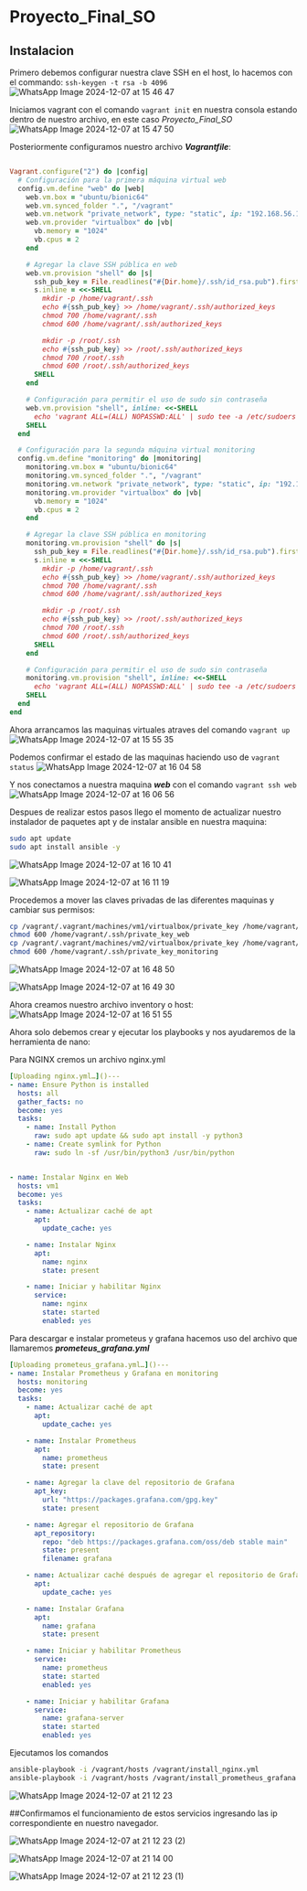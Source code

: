 # Proyecto_Final_SO

## Instalacion
Primero debemos configurar nuestra clave SSH en el host, lo hacemos con el commando: ```ssh-keygen -t rsa -b 4096```
![WhatsApp Image 2024-12-07 at 15 46 47](https://github.com/user-attachments/assets/69ccc798-57b8-4c3e-9adc-37b42ad8c403)


Iniciamos vagrant con el comando ```vagrant init``` en nuestra consola estando dentro de nuestro archivo, en este caso *Proyecto_Final_SO*
![WhatsApp Image 2024-12-07 at 15 47 50](https://github.com/user-attachments/assets/48e4d920-15bb-4ea9-b50f-f7740c216fb3)

Posteriormente configuramos nuestro archivo ***Vagrantfile***:
```ruby

Vagrant.configure("2") do |config|
  # Configuración para la primera máquina virtual web
  config.vm.define "web" do |web|
    web.vm.box = "ubuntu/bionic64"
    web.vm.synced_folder ".", "/vagrant"
    web.vm.network "private_network", type: "static", ip: "192.168.56.101"
    web.vm.provider "virtualbox" do |vb|
      vb.memory = "1024"
      vb.cpus = 2
    end

    # Agregar la clave SSH pública en web
    web.vm.provision "shell" do |s|
      ssh_pub_key = File.readlines("#{Dir.home}/.ssh/id_rsa.pub").first.strip
      s.inline = <<-SHELL
        mkdir -p /home/vagrant/.ssh
        echo #{ssh_pub_key} >> /home/vagrant/.ssh/authorized_keys
        chmod 700 /home/vagrant/.ssh
        chmod 600 /home/vagrant/.ssh/authorized_keys

        mkdir -p /root/.ssh
        echo #{ssh_pub_key} >> /root/.ssh/authorized_keys
        chmod 700 /root/.ssh
        chmod 600 /root/.ssh/authorized_keys
      SHELL
    end

    # Configuración para permitir el uso de sudo sin contraseña
    web.vm.provision "shell", inline: <<-SHELL
      echo 'vagrant ALL=(ALL) NOPASSWD:ALL' | sudo tee -a /etc/sudoers
    SHELL
  end

  # Configuración para la segunda máquina virtual monitoring
  config.vm.define "monitoring" do |monitoring|
    monitoring.vm.box = "ubuntu/bionic64"
    monitoring.vm.synced_folder ".", "/vagrant"
    monitoring.vm.network "private_network", type: "static", ip: "192.168.56.102"
    monitoring.vm.provider "virtualbox" do |vb|
      vb.memory = "1024"
      vb.cpus = 2
    end

    # Agregar la clave SSH pública en monitoring
    monitoring.vm.provision "shell" do |s|
      ssh_pub_key = File.readlines("#{Dir.home}/.ssh/id_rsa.pub").first.strip
      s.inline = <<-SHELL
        mkdir -p /home/vagrant/.ssh
        echo #{ssh_pub_key} >> /home/vagrant/.ssh/authorized_keys
        chmod 700 /home/vagrant/.ssh
        chmod 600 /home/vagrant/.ssh/authorized_keys

        mkdir -p /root/.ssh
        echo #{ssh_pub_key} >> /root/.ssh/authorized_keys
        chmod 700 /root/.ssh
        chmod 600 /root/.ssh/authorized_keys
      SHELL
    end

    # Configuración para permitir el uso de sudo sin contraseña
    monitoring.vm.provision "shell", inline: <<-SHELL
      echo 'vagrant ALL=(ALL) NOPASSWD:ALL' | sudo tee -a /etc/sudoers
    SHELL
  end
end
```

Ahora arrancamos las maquinas virtuales atraves del comando ```vagrant up```
![WhatsApp Image 2024-12-07 at 15 55 35](https://github.com/user-attachments/assets/e3863f11-6e03-41bd-921d-8150c423f3f2)

Podemos confirmar el estado de las maquinas haciendo uso de ```vagrant status```
![WhatsApp Image 2024-12-07 at 16 04 58](https://github.com/user-attachments/assets/a767e385-4eb3-471d-8c3f-378e56d17740)

Y nos conectamos a nuestra maquina ***web*** con el comando ```vagrant ssh web```
![WhatsApp Image 2024-12-07 at 16 06 56](https://github.com/user-attachments/assets/e350d3fb-1ad7-430c-b01c-097586fc3bcb)

Despues de realizar estos pasos llego el momento de actualizar nuestro instalador de paquetes apt y de instalar ansible en nuestra maquina:
```bash
sudo apt update
sudo apt install ansible -y
```
![WhatsApp Image 2024-12-07 at 16 10 41](https://github.com/user-attachments/assets/4528e63b-5f60-44f4-91b1-ff03e2c0fb37)

![WhatsApp Image 2024-12-07 at 16 11 19](https://github.com/user-attachments/assets/b24b36e7-95ae-4a79-b691-3ce867d6f654)

Procedemos a mover las claves privadas de las diferentes maquinas y cambiar sus permisos:
```bash
cp /vagrant/.vagrant/machines/vm1/virtualbox/private_key /home/vagrant/.ssh/private_key_web
chmod 600 /home/vagrant/.ssh/private_key_web
cp /vagrant/.vagrant/machines/vm2/virtualbox/private_key /home/vagrant/.ssh/private_key_monitoring
chmod 600 /home/vagrant/.ssh/private_key_monitoring
```
![WhatsApp Image 2024-12-07 at 16 48 50](https://github.com/user-attachments/assets/a46b2a2e-c38b-4b59-a837-2584b684cb13)

![WhatsApp Image 2024-12-07 at 16 49 30](https://github.com/user-attachments/assets/7ab15d4b-455d-4d6c-8c4e-37aa40c1db5a)

Ahora creamos nuestro archivo inventory o host:
![WhatsApp Image 2024-12-07 at 16 51 55](https://github.com/user-attachments/assets/e3762e10-0ef1-479c-be47-4fc74e284155)

Ahora solo debemos crear y ejecutar los playbooks y nos ayudaremos de la herramienta de nano:               

Para NGINX cremos un archivo nginx.yml
```yml
[Uploading nginx.yml…]()---
- name: Ensure Python is installed
  hosts: all
  gather_facts: no 
  become: yes
  tasks:
    - name: Install Python
      raw: sudo apt update && sudo apt install -y python3
    - name: Create symlink for Python
      raw: sudo ln -sf /usr/bin/python3 /usr/bin/python


- name: Instalar Nginx en Web
  hosts: vm1
  become: yes
  tasks:
    - name: Actualizar caché de apt
      apt:
        update_cache: yes

    - name: Instalar Nginx
      apt:
        name: nginx
        state: present

    - name: Iniciar y habilitar Nginx
      service:
        name: nginx
        state: started
        enabled: yes
```
Para descargar e instalar prometeus y grafana hacemos uso del archivo que llamaremos ***prometeus_grafana.yml***

```yml
[Uploading prometeus_grafana.yml…]()---
- name: Instalar Prometheus y Grafana en monitoring
  hosts: monitoring
  become: yes
  tasks:
    - name: Actualizar caché de apt
      apt:
        update_cache: yes

    - name: Instalar Prometheus
      apt:
        name: prometheus
        state: present

    - name: Agregar la clave del repositorio de Grafana
      apt_key:
        url: "https://packages.grafana.com/gpg.key"
        state: present

    - name: Agregar el repositorio de Grafana
      apt_repository:
        repo: "deb https://packages.grafana.com/oss/deb stable main"
        state: present
        filename: grafana

    - name: Actualizar caché después de agregar el repositorio de Grafana
      apt:
        update_cache: yes

    - name: Instalar Grafana
      apt:
        name: grafana
        state: present

    - name: Iniciar y habilitar Prometheus
      service:
        name: prometheus
        state: started
        enabled: yes

    - name: Iniciar y habilitar Grafana
      service:
        name: grafana-server
        state: started
        enabled: yes

```
Ejecutamos los comandos
```bash
ansible-playbook -i /vagrant/hosts /vagrant/install_nginx.yml
ansible-playbook -i /vagrant/hosts /vagrant/install_prometheus_grafana.yml
```
![WhatsApp Image 2024-12-07 at 21 12 23](https://github.com/user-attachments/assets/24e5940a-6f22-4d90-9b9b-5645e1af870f)

##Confirmamos el funcionamiento de estos servicios ingresando las ip correspondiente en nuestro navegador.


![WhatsApp Image 2024-12-07 at 21 12 23 (2)](https://github.com/user-attachments/assets/6bfecf45-f7ab-4848-ba6f-d85c8220b44f)

![WhatsApp Image 2024-12-07 at 21 14 00](https://github.com/user-attachments/assets/c32d5219-8096-4a76-a4e1-a062753911ea)

![WhatsApp Image 2024-12-07 at 21 12 23 (1)](https://github.com/user-attachments/assets/b3ba189f-2403-4dea-b858-b82d113673e5)




